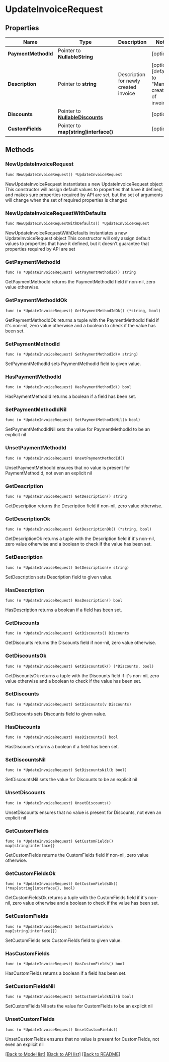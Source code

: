 # UpdateInvoiceRequest

## Properties

Name | Type | Description | Notes
------------ | ------------- | ------------- | -------------
**PaymentMethodId** | Pointer to **NullableString** |  | [optional] 
**Description** | Pointer to **string** | Description for newly created invoice | [optional] [default to "Manual creation of invoice"]
**Discounts** | Pointer to [**NullableDiscounts**](Discounts.md) |  | [optional] 
**CustomFields** | Pointer to **map[string]interface{}** |  | [optional] 

## Methods

### NewUpdateInvoiceRequest

`func NewUpdateInvoiceRequest() *UpdateInvoiceRequest`

NewUpdateInvoiceRequest instantiates a new UpdateInvoiceRequest object
This constructor will assign default values to properties that have it defined,
and makes sure properties required by API are set, but the set of arguments
will change when the set of required properties is changed

### NewUpdateInvoiceRequestWithDefaults

`func NewUpdateInvoiceRequestWithDefaults() *UpdateInvoiceRequest`

NewUpdateInvoiceRequestWithDefaults instantiates a new UpdateInvoiceRequest object
This constructor will only assign default values to properties that have it defined,
but it doesn't guarantee that properties required by API are set

### GetPaymentMethodId

`func (o *UpdateInvoiceRequest) GetPaymentMethodId() string`

GetPaymentMethodId returns the PaymentMethodId field if non-nil, zero value otherwise.

### GetPaymentMethodIdOk

`func (o *UpdateInvoiceRequest) GetPaymentMethodIdOk() (*string, bool)`

GetPaymentMethodIdOk returns a tuple with the PaymentMethodId field if it's non-nil, zero value otherwise
and a boolean to check if the value has been set.

### SetPaymentMethodId

`func (o *UpdateInvoiceRequest) SetPaymentMethodId(v string)`

SetPaymentMethodId sets PaymentMethodId field to given value.

### HasPaymentMethodId

`func (o *UpdateInvoiceRequest) HasPaymentMethodId() bool`

HasPaymentMethodId returns a boolean if a field has been set.

### SetPaymentMethodIdNil

`func (o *UpdateInvoiceRequest) SetPaymentMethodIdNil(b bool)`

 SetPaymentMethodIdNil sets the value for PaymentMethodId to be an explicit nil

### UnsetPaymentMethodId
`func (o *UpdateInvoiceRequest) UnsetPaymentMethodId()`

UnsetPaymentMethodId ensures that no value is present for PaymentMethodId, not even an explicit nil
### GetDescription

`func (o *UpdateInvoiceRequest) GetDescription() string`

GetDescription returns the Description field if non-nil, zero value otherwise.

### GetDescriptionOk

`func (o *UpdateInvoiceRequest) GetDescriptionOk() (*string, bool)`

GetDescriptionOk returns a tuple with the Description field if it's non-nil, zero value otherwise
and a boolean to check if the value has been set.

### SetDescription

`func (o *UpdateInvoiceRequest) SetDescription(v string)`

SetDescription sets Description field to given value.

### HasDescription

`func (o *UpdateInvoiceRequest) HasDescription() bool`

HasDescription returns a boolean if a field has been set.

### GetDiscounts

`func (o *UpdateInvoiceRequest) GetDiscounts() Discounts`

GetDiscounts returns the Discounts field if non-nil, zero value otherwise.

### GetDiscountsOk

`func (o *UpdateInvoiceRequest) GetDiscountsOk() (*Discounts, bool)`

GetDiscountsOk returns a tuple with the Discounts field if it's non-nil, zero value otherwise
and a boolean to check if the value has been set.

### SetDiscounts

`func (o *UpdateInvoiceRequest) SetDiscounts(v Discounts)`

SetDiscounts sets Discounts field to given value.

### HasDiscounts

`func (o *UpdateInvoiceRequest) HasDiscounts() bool`

HasDiscounts returns a boolean if a field has been set.

### SetDiscountsNil

`func (o *UpdateInvoiceRequest) SetDiscountsNil(b bool)`

 SetDiscountsNil sets the value for Discounts to be an explicit nil

### UnsetDiscounts
`func (o *UpdateInvoiceRequest) UnsetDiscounts()`

UnsetDiscounts ensures that no value is present for Discounts, not even an explicit nil
### GetCustomFields

`func (o *UpdateInvoiceRequest) GetCustomFields() map[string]interface{}`

GetCustomFields returns the CustomFields field if non-nil, zero value otherwise.

### GetCustomFieldsOk

`func (o *UpdateInvoiceRequest) GetCustomFieldsOk() (*map[string]interface{}, bool)`

GetCustomFieldsOk returns a tuple with the CustomFields field if it's non-nil, zero value otherwise
and a boolean to check if the value has been set.

### SetCustomFields

`func (o *UpdateInvoiceRequest) SetCustomFields(v map[string]interface{})`

SetCustomFields sets CustomFields field to given value.

### HasCustomFields

`func (o *UpdateInvoiceRequest) HasCustomFields() bool`

HasCustomFields returns a boolean if a field has been set.

### SetCustomFieldsNil

`func (o *UpdateInvoiceRequest) SetCustomFieldsNil(b bool)`

 SetCustomFieldsNil sets the value for CustomFields to be an explicit nil

### UnsetCustomFields
`func (o *UpdateInvoiceRequest) UnsetCustomFields()`

UnsetCustomFields ensures that no value is present for CustomFields, not even an explicit nil

[[Back to Model list]](../README.md#documentation-for-models) [[Back to API list]](../README.md#documentation-for-api-endpoints) [[Back to README]](../README.md)


